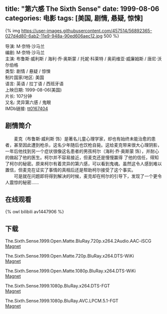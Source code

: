title: "第六感 The Sixth Sense"
date: 1999-08-06
categories: 电影
tags: [美国, 剧情, 悬疑, 惊悚]
---
{% img https://user-images.githubusercontent.com/457514/56892365-027d4d80-6ab2-11e9-948a-90ed606aec12.jpg 500 %}

导演: M·奈特·沙马兰  
编剧: M·奈特·沙马兰  
主演: 布鲁斯·威利斯 / 海利·乔·奥斯蒙 / 托妮·科莱特 / 奥莉维亚·威廉姆斯 / 唐尼·沃尔伯格  
类型: 剧情 / 悬疑 / 惊悚  
制片国家/地区: 美国  
语言: 英语 / 拉丁语 / 西班牙语  
上映日期: 1999-08-06(美国)  
片长: 107分钟  
又名: 灵异第六感 / 鬼眼  
IMDb链接: [tt0167404](http://www.imdb.com/title/tt0167404)

## 剧情简介
　　麦克（布鲁斯·威利斯 饰）是著名儿童心理学家，却也有始终未能治愈的患者，甚至因此遭到枪杀，这名少年随后也饮枪自毙。这给麦克带来很大心理阴影，一年后他找到另一个症状很像这名患者的男孩柯尔（海利·乔·奥斯蒙 饰），并耐心的做起了他的医生。柯尔并不容易接近，但麦克还是慢慢赢得 了他的信任，得知了柯尔的秘密。原来柯尔有着灵异的第六感，可以看到鬼魂。虽然这令人感到难以置信，但麦克在证实了事情的真相后还是帮助柯尔接受了这个事实。  
　　可是就在问题即将得到解决的时候，麦克却在柯尔的引导下，发现了一个更令人震惊的秘密……

## 在线观看
{% owl bilibili av1447906 %}

## 下载
The.Sixth.Sense.1999.Open.Matte.BluRay.720p.x264.2Audio.AAC-iSCG  
[Magnet](magnet:?xt=urn:btih:80A077A8E6C44E5640C4AEE53A0D227DD9580EC1)

The.Sixth.Sense.1999.Open.Matte.720p.BluRay.x264.DTS-WiKi  
[Magnet](magnet:?xt=urn:btih:BBBCB2DCC33441840857F93CF1B53C6B6771D77B)

The.Sixth.Sense.1999.Open.Matte.1080p.BluRay.x264.DTS-WiKi  
[Magnet](magnet:?xt=urn:btih:05C4ED5788F5A6275E6032EBEB88F6ED464971CD)

The.Sixth.Sense.1999.1080p.BluRay.x264.DTS-FGT  
[Magnet](magnet:?xt=urn:btih:CF4B469F86B9FBF31660431BDF6B451182486B19)

The.Sixth.Sense.1999.1080p.BluRay.AVC.LPCM.5.1-FGT  
[Magnet](magnet:?xt=urn:btih:93611B22A9AEC4F4BAEE8D62E6E1981ECC5A65DA)
